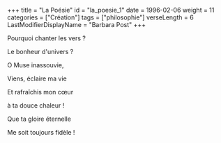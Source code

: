 +++
title = "La Poésie"
id = "la_poesie_1"
date = 1996-02-06
weight = 11
categories = ["Création"]
tags = ["philosophie"]
verseLength = 6
LastModifierDisplayName = "Barbara Post"
+++

Pourquoi chanter les vers ?

Le bonheur d'univers ?

O Muse inassouvie,

Viens, éclaire ma vie

Et rafraîchis mon cœur

à ta douce chaleur !

Que ta gloire éternelle

Me soit toujours fidèle !
